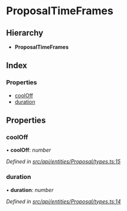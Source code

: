 # ProposalTimeFrames

## Hierarchy

* **ProposalTimeFrames**

## Index

### Properties

* [coolOff](proposaltimeframes.md#cooloff)
* [duration](proposaltimeframes.md#duration)

## Properties

### coolOff

• **coolOff**: _number_

_Defined in_ [_src/api/entities/Proposal/types.ts:15_](https://github.com/PolymathNetwork/polymesh-sdk/blob/5b409784/src/api/entities/Proposal/types.ts#L15)

### duration

• **duration**: _number_

_Defined in_ [_src/api/entities/Proposal/types.ts:14_](https://github.com/PolymathNetwork/polymesh-sdk/blob/5b409784/src/api/entities/Proposal/types.ts#L14)

